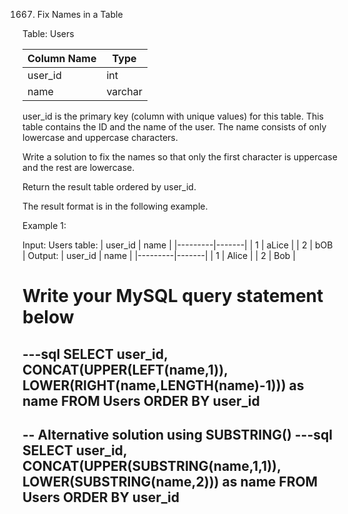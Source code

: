 1667. Fix Names in a Table

Table: Users

| Column Name    | Type    |
|----------------|---------|
| user_id        | int     |
| name           | varchar |
user_id is the primary key (column with unique values) for this table.
This table contains the ID and the name of the user. The name consists of only lowercase and uppercase characters.
 

Write a solution to fix the names so that only the first character is uppercase and the rest are lowercase.

Return the result table ordered by user_id.

The result format is in the following example.

 

Example 1:

Input: 
Users table:
| user_id | name  |
|---------|-------|
| 1       | aLice |
| 2       | bOB   |
Output: 
| user_id | name  |
|---------|-------|
| 1       | Alice |
| 2       | Bob   |

# Write your MySQL query statement below
---sql
SELECT user_id,
CONCAT(UPPER(LEFT(name,1)),
LOWER(RIGHT(name,LENGTH(name)-1))) as name
FROM Users
ORDER BY user_id
---

-- Alternative solution using SUBSTRING()
---sql
SELECT user_id,
CONCAT(UPPER(SUBSTRING(name,1,1)),
LOWER(SUBSTRING(name,2))) as name
FROM Users
ORDER BY user_id
---